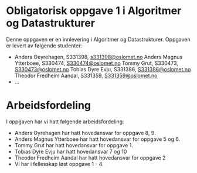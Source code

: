 # Obligatorisk oppgave 1 i Algoritmer og Datastrukturer

Denne oppgaven er en innlevering i Algoritmer og Datastrukturer. 
Oppgaven er levert av følgende studenter:
*   Anders Oeyrehagen, S331398, s331398@oslomet.no
    Anders Magnus Ytterboee, S330474, S330474@oslomet.no
    Tommy Grut, S330473, S330473@oslomet.no
    Tobias Dyre Evju, S331386, S331386@oslomet.no
    Theodor Fredheim Aandal, S331359, S331359@oslomet.no
* ...

# Arbeidsfordeling

I oppgaven har vi hatt følgende arbeidsfordeling:
* Anders Oyrehagen har hatt hovedansvar for oppgave 8, 9.
* Anders Magnus Ytterboee har hatt hovedansvar for oppgave 5 og 6.
* Tommy Grut har hatt hovedansvar for oppgave 1.
* Tobias Dyre Evju har hatt hovedansvar 7 og 10
* Theodor Fredheim Aandal har hatt hovedansvar for oppgave 2
* Vi har i fellesskap løst oppgave 1 - 4.
